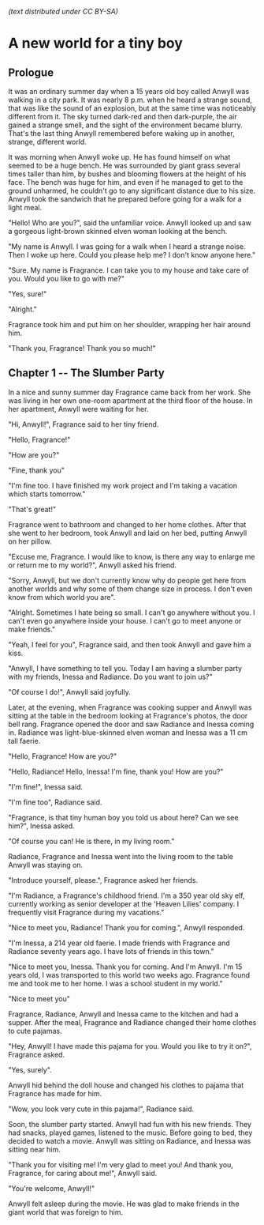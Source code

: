 *(text distributed under CC BY-SA)*

# A new world for a tiny boy

## Prologue

It was an ordinary summer day when a 15 years old boy called Anwyll was walking in a city park. It was nearly 8 p.m. when he heard a strange sound, that was like the sound of an explosion, but at the same time was noticeably different from it. The sky turned dark-red and then dark-purple, the air gained a strange smell, and the sight of the environment became blurry. That's the last thing Anwyll remembered before waking up in another, strange, different world.


It was morning when Anwyll woke up. He has found himself on what seemed to be a huge bench. He was surrounded by giant grass several times taller than him, by bushes and blooming flowers at the height of his face. The bench was huge for him, and even if he managed to get to the ground unharmed, he couldn't go to any significant distance due to his size. Anwyll took the sandwich that he prepared before going for a walk for a light meal.


"Hello! Who are you?", said the unfamiliar voice. Anwyll looked up and saw a gorgeous light-brown skinned elven woman looking at the bench.

"My name is Anwyll. I was going for a walk when I heard a strange noise. Then I woke up here. Could you please help me? I don't know anyone here."

"Sure. My name is Fragrance. I can take you to my house and take care of you. Would you like to go with me?"

"Yes, sure!"

"Alright."

Fragrance took him and put him on her shoulder, wrapping her hair around him.

"Thank you, Fragrance! Thank you so much!"

## Chapter 1 -- The Slumber Party

In a nice and sunny summer day Fragrance came back from her work. She was living in her own one-room apartment at the third floor of the house. In her apartment, Anwyll were waiting for her.


"Hi, Anwyll!", Fragrance said to her tiny friend.

"Hello, Fragrance!"

"How are you?"

"Fine, thank you"

"I'm fine too. I have finished my work project and I'm taking a vacation which starts tomorrow."

"That's great!"


Fragrance went to bathroom and changed to her home clothes. After that she went to her bedroom, took Anwyll and laid on her bed, putting Anwyll on her pillow.


"Excuse me, Fragrance. I would like to know, is there any way to enlarge me or return me to my world?", Anwyll asked his friend.

"Sorry, Anwyll, but we don't currently know why do people get here from another worlds and why some of them change size in process. I don't even know from which world you are".

"Alright. Sometimes I hate being so small. I can't go anywhere without you. I can't even go anywhere inside your house. I can't go to meet anyone or make friends."

"Yeah, I feel for you", Fragrance said, and then took Anwyll and gave him a kiss.

"Anwyll, I have something to tell you. Today I am having a slumber party with my friends, Inessa and Radiance. Do you want to join us?"

"Of course I do!", Anwyll said joyfully.


Later, at the evening, when Fragrance was cooking supper and Anwyll was sitting at the table in the bedroom looking at Fragrance's photos, the door bell rang. Fragrance opened the door and saw Radiance and Inessa coming in. Radiance was light-blue-skinned elven woman and Inessa was a 11 cm tall faerie.


"Hello, Fragrance! How are you?"

"Hello, Radiance! Hello, Inessa! I'm fine, thank you! How are you?"

"I'm fine!", Inessa said.

"I'm fine too", Radiance said.

"Fragrance, is that tiny human boy you told us about here? Can we see him?", Inessa asked.

"Of course you can! He is there, in my living room."

Radiance, Fragrance and Inessa went into the living room to the table Anwyll was staying on.

"Introduce yourself, please.", Fragrance asked her friends.

"I'm Radiance, a Fragrance's childhood friend. I'm a 350 year old sky elf, currently working as senior developer at the 'Heaven Lilies' company. I frequently visit Fragrance during my vacations."

"Nice to meet you, Radiance! Thank you for coming.", Anwyll responded.

"I'm Inessa, a 214 year old faerie. I made friends with Fragrance and Radiance seventy years ago. I have lots of friends in this town."

"Nice to meet you, Inessa. Thank you for coming. And I'm Anwyll. I'm 15 years old, I was transported to this world two weeks ago. Fragrance found me and took me to her home. I was a school student in my world."

"Nice to meet you"


Fragrance, Radiance, Anwyll and Inessa came to the kitchen and had a supper. After the meal, Fragrance and Radiance changed their home clothes to cute pajamas.

"Hey, Anwyll! I have made this pajama for you. Would you like to try it on?", Fragrance asked.

"Yes, surely".

Anwyll hid behind the doll house and changed his clothes to pajama that Fragrance has made for him.

"Wow, you look very cute in this pajama!", Radiance said.

Soon, the slumber party started. Anwyll had fun with his new friends. They had snacks, played games, listened to the music. Before going to bed, they decided to watch a movie. Anwyll was sitting on Radiance, and Inessa was sitting near him.

"Thank you for visiting me! I'm very glad to meet you! And thank you, Fragrance, for caring about me!", Anwyll said.

"You're welcome, Anwyll!"

Anwyll felt asleep during the movie. He was glad to make friends in the giant world that was foreign to him.
